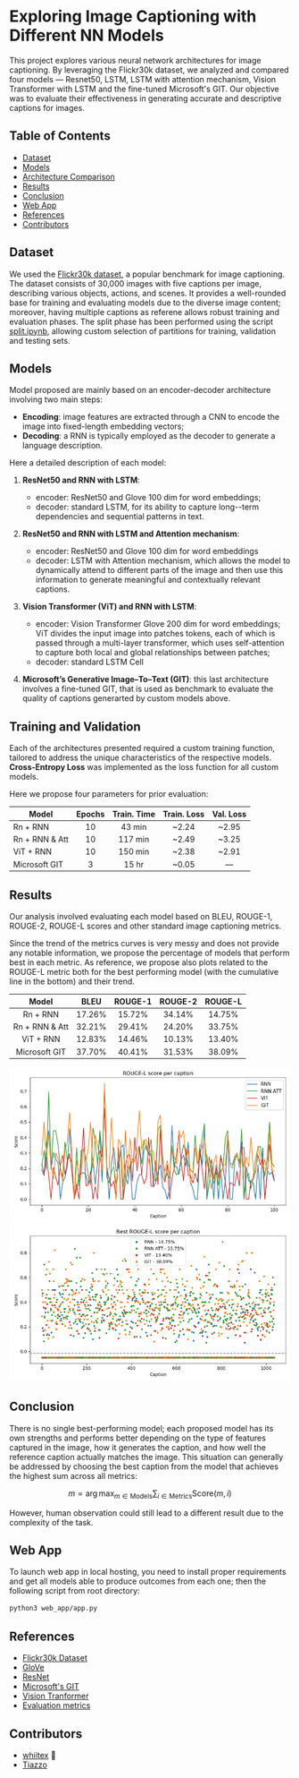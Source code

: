 # Exploring Image Captioning with Different NN Models
This project explores various neural network architectures for image captioning. By leveraging the Flickr30k dataset, we analyzed and compared four models — Resnet50, LSTM, LSTM with attention mechanism, Vision Transformer with LSTM and the fine-tuned Microsoft's GIT. Our objective was to evaluate their effectiveness in generating accurate and descriptive captions for images.


## Table of Contents
- [Dataset](#dataset)
- [Models](#models)
- [Architecture Comparison](#architecture-comparison)
- [Results](#results)
- [Conclusion](#conclusion)
- [Web App](#web-app)
- [References](#references)
- [Contributors](#contributors)

## Dataset
We used the [Flickr30k dataset](https://www.kaggle.com/datasets/adityajn105/flickr30k), a popular benchmark for image captioning. The dataset consists of 30,000 images with five captions per image, describing various objects, actions, and scenes. It provides a well-rounded base for training and evaluating models due to the diverse image content; moreover, having multiple captions as referene allows robust training and evaluation phases. The split phase has been performed using the script [split.ipynb](./split.ipynb), allowing custom selection of partitions for training, validation and testing sets.

## Models
Model proposed are mainly based on an encoder-decoder architecture involving two main steps:
- **Encoding**: image features are extracted through a CNN to encode the image into fixed-length embedding vectors;
- **Decoding**: a RNN is typically employed as the decoder to generate a language description.

Here a detailed description of each model:

1. **ResNet50 and RNN with LSTM**: 
    - encoder: ResNet50 and Glove 100 dim for word embeddings;
    - decoder: standard LSTM, for its ability to capture long--term dependencies and sequential patterns in text.
   
2. **ResNet50 and RNN with LSTM and Attention mechanism**: 
    - encoder: ResNet50 and Glove 100 dim for word embeddings
    - decoder: LSTM with Attention mechanism, which allows the model to dynamically attend to different parts of the image and then use this information to generate meaningful and contextually relevant captions.
   
3. **Vision Transformer (ViT) and RNN with LSTM**: 
    - encoder: Vision Transformer Glove 200 dim for word embeddings; ViT divides the input image into patches tokens, each of which is passed through a multi-layer transformer, which uses self-attention to capture both local and global relationships between patches;
    - decoder: standard LSTM Cell
   
4. **Microsoft’s Generative Image–To–Text (GIT)**: this last architecture involves a fine-tuned GIT, that is used as benchmark to evaluate the quality of captions generarted by custom models above.

## Training and Validation
Each of the architectures presented required a custom training function, tailored to address the unique characteristics of the respective models. **Cross-Entropy Loss** was implemented as the loss function for all custom models.

Here we propose four parameters for prior evaluation:

| **Model**  | **Epochs** | **Train. Time** | **Train. Loss** | **Val. Loss** |
|-|:-:|:-:|:-:|:-:|
| Rn + RNN        | 10 | 43 min  | ~2.24 | ~2.95  |
| Rn + RNN & Att  | 10 | 117 min | ~2.49 | ~3.25  |
| ViT + RNN       | 10 | 150 min | ~2.38 | ~2.91  |
| Microsoft GIT   | 3  | 15 hr   | ~0.05 |   —    |



## Results

Our analysis involved evaluating each model based on BLEU, ROUGE-1, ROUGE-2, ROUGE-L scores and other standard image captioning metrics.

Since the trend of the metrics curves is very messy and does not provide any notable information, we propose the percentage of models that perform best in each metric. As reference, we propose also plots related to the ROUGE-L metric both for the best performing model (with the cumulative line in the bottom) and their trend.



| **Model**  | **BLEU**  | **ROUGE-1** | **ROUGE-2** | **ROUGE-L** |
|:-:|:-:|:-:|:-:|:-:|
| Rn + RNN        | 17.26% | 15.72% | 34.14% | 14.75%  |
| Rn + RNN & Att  | 32.21% | 29.41% | 24.20% | 33.75%  |
| ViT + RNN       | 12.83% | 14.46% | 10.13% | 13.40%  |
| Microsoft GIT   | 37.70% | 40.41% | 31.53% | 38.09%  |

![scatter](./img/rougeL_plot.png)
![scatter](./img/rougeL_scores.png)

## Conclusion
There is no single best-performing model; each proposed model has its own strengths and performs better depending on the type of features captured in the image, how it generates the caption, and how well the reference caption actually matches the image. This situation can generally be addressed by choosing the best caption from the model that achieves the highest sum across all metrics:

$$
m = \arg \max_{m \in \text{Models}} \sum_{i \in \text{Metrics}} \text{Score}(m, i)
$$

However, human observation could still lead to a different result due to the complexity of the task.


## Web App
To launch web app in local hosting, you need to install proper requirements and get all models able to produce outcomes from each one; then the following script from root directory:
```sh
python3 web_app/app.py
```


## References

- [Flickr30k Dataset](https://www.kaggle.com/datasets/adityajn105/flickr30k)
- [GloVe](https://aclanthology.org/D14-1162.pdf)
- [ResNet](https://ieeexplore.ieee.org/stamp/stamp.jsp?tp=&arnumber=9687944)
- [Microsoft's GIT](https://arxiv.org/abs/2205.14100)
- [Vision Tranformer](https://ieeexplore.ieee.org/document/9784827)
- [Evaluation metrics](https://doi.org/10.1049/ipr2.12367)



## Contributors

- [whiitex](https://github.com/whiitex) 🦍
- [Tiazzo](https://github.com/Tiazzo)